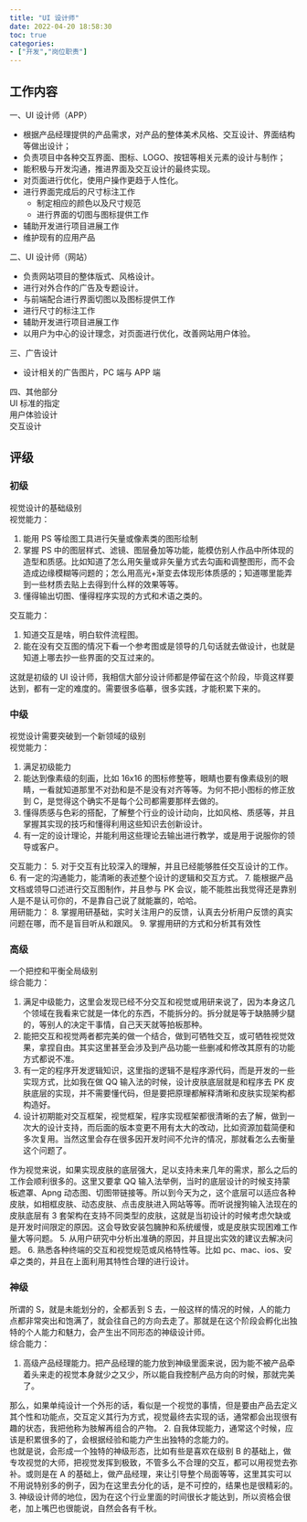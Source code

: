 ```yaml
---
title: "UI 设计师"
date: 2022-04-20 18:58:30
toc: true
categories:
- ["开发","岗位职责"]
---
```


## 工作内容
一、UI 设计师（APP）

- 根据产品经理提供的产品需求，对产品的整体美术风格、交互设计、界面结构等做出设计；<br />
- 负责项目中各种交互界面、图标、LOGO、按钮等相关元素的设计与制作；<br />
- 能积极与开发沟通，推进界面及交互设计的最终实现。<br />
- 对页面进行优化，使用户操作更趋于人性化。<br />
- 进行界面完成后的尺寸标注工作
   - 制定相应的颜色以及尺寸规范
   - 进行界面的切图与图标提供工作
- 辅助开发进行项目进展工作<br />
- 维护现有的应用产品<br />

二、UI 设计师（网站）

- 负责网站项目的整体版式、风格设计。
- 进行对外合作的广告及专题设计。
- 与前端配合进行界面切图以及图标提供工作
- 进行尺寸的标注工作
- 辅助开发进行项目进展工作
- 以用户为中心的设计理念，对页面进行优化，改善网站用户体验。

三、广告设计

- 设计相关的广告图片，PC 端与 APP 端

四、其他部分<br />UI 标准的指定<br />用户体验设计<br />交互设计


## 评级

### 初级
视觉设计的基础级别<br />视觉能力：

1. 能用 PS 等绘图工具进行矢量或像素类的图形绘制
2. 掌握 PS 中的图层样式、滤镜、图层叠加等功能，能模仿别人作品中所体现的造型和质感。比如知道了怎么用矢量或非矢量方式去勾画和调整图形，而不会造成边缘模糊等问题的；怎么用高光+渐变去体现形体质感的；知道哪里能弄到一些材质去贴上去得到什么样的效果等等。
3. 懂得输出切图、懂得程序实现的方式和术语之类的。

交互能力：

1. 知道交互是啥，明白软件流程图。
2. 能在没有交互图的情况下看一个参考图或是领导的几句话就去做设计，也就是知道上哪去抄一些界面的交互过来的。

这就是初级的 UI 设计师，我相信大部分设计师都是停留在这个阶段，毕竟这样要达到，都有一定的难度的。需要很多临摹，很多实践，才能积累下来的。

### 中级
视觉设计需要突破到一个新领域的级别<br />视觉能力：

1. 满足初级能力
2. 能达到像素级的刻画，比如 16x16 的图标修整等，眼睛也要有像素级别的眼睛，一看就知道那里不对劲和是不是没有对齐等等。为何不把小图标的修正放到 C，是觉得这个确实不是每个公司都需要那样去做的。
3. 懂得质感与色彩的搭配，了解整个行业的设计动向，比如风格、质感等，并且掌握其实现的技巧和懂得利用这些知识去创新设计。
4. 有一定的设计理论，并能利用这些理论去输出进行教学，或是用于说服你的领导或客户。

交互能力： 5. 对于交互有比较深入的理解，并且已经能够胜任交互设计的工作。 6. 有一定的沟通能力，能清晰的表述整个设计的逻辑和交互方式。 7. 能根据产品文档或领导口述进行交互图制作，并且参与 PK 会议，能不能胜出我觉得还是靠别人是不是认可你的，不是靠自己说了就能赢的，哈哈。<br />用研能力： 8. 掌握用研基础，实时关注用户的反馈，认真去分析用户反馈的真实问题在哪，而不是盲目听从和跟风。 9. 掌握用研的方式和分析其有效性

### 高级
一个把控和平衡全局级别<br />综合能力：

1. 满足中级能力，这里会发现已经不分交互和视觉或用研来说了，因为本身这几个领域在我看来它就是一体化的东西，不能拆分的。拆分就是等于缺胳膊少腿的，等别人的决定干事情，自己天天就等拍板那种。
2. 能把交互和视觉两者都完美的做一个结合，做到可牺牲交互，或可牺牲视觉效果，拿捏自由。其实这里甚至会涉及到产品功能一些删减和修改其原有的功能方式都说不准。
3. 有一定的程序开发逻辑知识，这里指的逻辑不是程序源代码，而是开发的一些实现方式，比如我在做 QQ 输入法的时候，设计皮肤底层就是和程序去 PK 皮肤底层的实现，并不需要懂代码，但是要把原理都解释清晰和皮肤实现架构都构造好。
4. 设计初期能对交互框架，视觉框架，程序实现框架都很清晰的去了解，做到一次大的设计支持，而后面的版本变更不用有太大的改动，比如资源加载简便和多次复用。当然这里会存在很多因开发时间不允许的情况，那就看怎么去衡量这个问题了。

作为视觉来说，如果实现皮肤的底层强大，足以支持未来几年的需求，那么之后的工作会顺利很多的。这里又要拿 QQ 输入法举例，当时的底层设计的时候支持蒙板遮罩、Apng 动态图、切图带链接等。所以到今天为之，这个底层可以适应各种皮肤，如相框皮肤、动态皮肤、点击皮肤进入网站等等。而听说搜狗输入法现在的皮肤底层有 3 套架构在支持不同类型的皮肤，这就是当初设计的时候考虑欠缺或是开发时间限定的原因。这会导致安装包臃肿和系统缓慢，或是皮肤实现困难工作量大等问题。 5. 从用户研究中分析出准确的原因，并且提出实效的建议去解决问题。 6. 熟悉各种终端的交互和视觉规范或风格特性等。比如 pc、mac、ios、安卓之类的，并且在上面利用其特性合理的进行设计。

### 神级
所谓的 S，就是未能划分的，全都丢到 S 去，一般这样的情况的时候，人的能力点都非常突出和饱满了，就会往自己的方向去走了。那就是在这个阶段会孵化出独特的个人能力和魅力，会产生出不同形态的神级设计师。<br />综合能力：

1. 高级产品经理能力。把产品经理的能力放到神级里面来说，因为能不被产品牵着头来走的视觉本身就少之又少，所以能自我控制产品方向的时候，那就完美了。

那么，如果单纯设计一个外形的话，看似是一个视觉的事情，但是要由产品去定义其个性和功能点，交互定义其行为方式，视觉最终去实现的话，通常都会出现很有趣的状态，我把他称为肢解再组合的产物。 2. 自我体现能力，通常这个时候，应该是积累很多的了，会根据经验和能力产生出独特的念能力的。<br />也就是说，会形成一个独特的神级形态，比如有些是喜欢在级别 B 的基础上，做专攻视觉的大师，把视觉发挥到极致，不管多么不合理的交互，都可以用视觉去弥补。或则是在 A 的基础上，做产品经理，来让引导整个局面等等，这里其实可以不用说特别多的例子，因为在这里去分化的话，是不可控的，结果也是很精彩的。 3. 神级设计师的地位，因为在这个行业里面的时间很长才能达到，所以资格会很老，加上嘴巴也很能说，自然会各有千秋。

